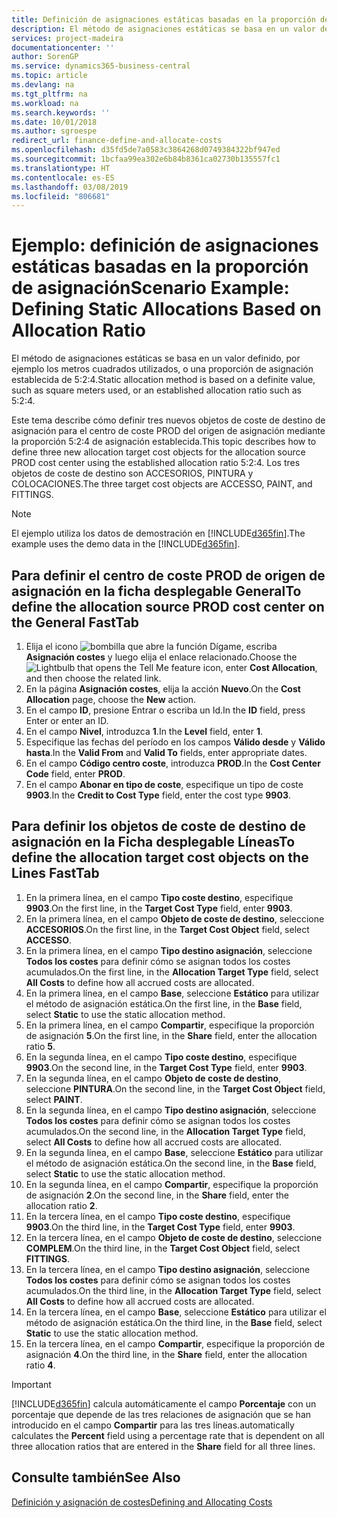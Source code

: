 ```yaml
---
title: Definición de asignaciones estáticas basadas en la proporción de asignación | Documentos de Microsoft
description: El método de asignaciones estáticas se basa en un valor definido, por ejemplo los metros cuadrados utilizados, o una proporción de asignación establecida de 5:2:4.
services: project-madeira
documentationcenter: ''
author: SorenGP
ms.service: dynamics365-business-central
ms.topic: article
ms.devlang: na
ms.tgt_pltfrm: na
ms.workload: na
ms.search.keywords: ''
ms.date: 10/01/2018
ms.author: sgroespe
redirect_url: finance-define-and-allocate-costs
ms.openlocfilehash: d35fd5de7a0583c3864268d0749384322bf947ed
ms.sourcegitcommit: 1bcfaa99ea302e6b84b8361ca02730b135557fc1
ms.translationtype: HT
ms.contentlocale: es-ES
ms.lasthandoff: 03/08/2019
ms.locfileid: "806681"
---
```

# <a name="scenario-example-defining-static-allocations-based-on-allocation-ratio"></a><span data-ttu-id="eb83f-103">Ejemplo: definición de asignaciones estáticas basadas en la proporción de asignación</span><span class="sxs-lookup"><span data-stu-id="eb83f-103">Scenario Example: Defining Static Allocations Based on Allocation Ratio</span></span>
<span data-ttu-id="eb83f-104">El método de asignaciones estáticas se basa en un valor definido, por ejemplo los metros cuadrados utilizados, o una proporción de asignación establecida de 5:2:4.</span><span class="sxs-lookup"><span data-stu-id="eb83f-104">Static allocation method is based on a definite value, such as square meters used, or an established allocation ratio such as 5:2:4.</span></span>  

<span data-ttu-id="eb83f-105">Este tema describe cómo definir tres nuevos objetos de coste de destino de asignación para el centro de coste PROD del origen de asignación mediante la proporción 5:2:4 de asignación establecida.</span><span class="sxs-lookup"><span data-stu-id="eb83f-105">This topic describes how to define three new allocation target cost objects for the allocation source PROD cost center using the established allocation ratio 5:2:4.</span></span> <span data-ttu-id="eb83f-106">Los tres objetos de coste de destino son ACCESORIOS, PINTURA y COLOCACIONES.</span><span class="sxs-lookup"><span data-stu-id="eb83f-106">The three target cost objects are ACCESSO, PAINT, and FITTINGS.</span></span>  

> [!NOTE]  
>  <span data-ttu-id="eb83f-107">El ejemplo utiliza los datos de demostración en [!INCLUDE[d365fin](includes/d365fin_md.md)].</span><span class="sxs-lookup"><span data-stu-id="eb83f-107">The example uses the demo data in the [!INCLUDE[d365fin](includes/d365fin_md.md)].</span></span>  

## <a name="to-define-the-allocation-source-prod-cost-center-on-the-general-fasttab"></a><span data-ttu-id="eb83f-108">Para definir el centro de coste PROD de origen de asignación en la ficha desplegable General</span><span class="sxs-lookup"><span data-stu-id="eb83f-108">To define the allocation source PROD cost center on the General FastTab</span></span>  

1.  <span data-ttu-id="eb83f-109">Elija el icono ![bombilla que abre la función Dígame](media/ui-search/search_small.png "Dígame que desea hacer"), escriba **Asignación costes** y luego elija el enlace relacionado.</span><span class="sxs-lookup"><span data-stu-id="eb83f-109">Choose the ![Lightbulb that opens the Tell Me feature](media/ui-search/search_small.png "Tell me what you want to do") icon, enter **Cost Allocation**, and then choose the related link.</span></span>  
2.  <span data-ttu-id="eb83f-110">En la página **Asignación costes**, elija la acción **Nuevo**.</span><span class="sxs-lookup"><span data-stu-id="eb83f-110">On the **Cost Allocation** page, choose the **New** action.</span></span>  
3.  <span data-ttu-id="eb83f-111">En el campo **ID**, presione Entrar o escriba un Id.</span><span class="sxs-lookup"><span data-stu-id="eb83f-111">In the **ID** field, press Enter or enter an ID.</span></span>  
4.  <span data-ttu-id="eb83f-112">En el campo **Nivel**, introduzca **1**.</span><span class="sxs-lookup"><span data-stu-id="eb83f-112">In the **Level** field, enter **1**.</span></span>  
5.  <span data-ttu-id="eb83f-113">Especifique las fechas del período en los campos **Válido desde** y **Válido hasta**.</span><span class="sxs-lookup"><span data-stu-id="eb83f-113">In the **Valid From** and **Valid To** fields, enter appropriate dates.</span></span>  
6.  <span data-ttu-id="eb83f-114">En el campo **Código centro coste**, introduzca **PROD**.</span><span class="sxs-lookup"><span data-stu-id="eb83f-114">In the **Cost Center Code** field, enter **PROD**.</span></span>  
7.  <span data-ttu-id="eb83f-115">En el campo **Abonar en tipo de coste**, especifique un tipo de coste **9903**.</span><span class="sxs-lookup"><span data-stu-id="eb83f-115">In the **Credit to Cost Type** field, enter the cost type **9903**.</span></span>  

## <a name="to-define-the-allocation-target-cost-objects-on-the-lines-fasttab"></a><span data-ttu-id="eb83f-116">Para definir los objetos de coste de destino de asignación en la Ficha desplegable Líneas</span><span class="sxs-lookup"><span data-stu-id="eb83f-116">To define the allocation target cost objects on the Lines FastTab</span></span>  

1.  <span data-ttu-id="eb83f-117">En la primera línea, en el campo **Tipo coste destino**, especifique **9903**.</span><span class="sxs-lookup"><span data-stu-id="eb83f-117">On the first line, in the **Target Cost Type** field, enter **9903**.</span></span>  
2.  <span data-ttu-id="eb83f-118">En la primera línea, en el campo **Objeto de coste de destino**, seleccione **ACCESORIOS**.</span><span class="sxs-lookup"><span data-stu-id="eb83f-118">On the first line, in the **Target Cost Object** field, select **ACCESSO**.</span></span>  
3.  <span data-ttu-id="eb83f-119">En la primera línea, en el campo **Tipo destino asignación**, seleccione **Todos los costes** para definir cómo se asignan todos los costes acumulados.</span><span class="sxs-lookup"><span data-stu-id="eb83f-119">On the first line, in the **Allocation Target Type** field, select **All Costs** to define how all accrued costs are allocated.</span></span>  
4.  <span data-ttu-id="eb83f-120">En la primera línea, en el campo **Base**, seleccione **Estático** para utilizar el método de asignación estática.</span><span class="sxs-lookup"><span data-stu-id="eb83f-120">On the first line, in the **Base** field, select **Static** to use the static allocation method.</span></span>  
5.  <span data-ttu-id="eb83f-121">En la primera línea, en el campo **Compartir**, especifique la proporción de asignación **5**.</span><span class="sxs-lookup"><span data-stu-id="eb83f-121">On the first line, in the **Share** field, enter the allocation ratio **5**.</span></span>  
6.  <span data-ttu-id="eb83f-122">En la segunda línea, en el campo **Tipo coste destino**, especifique **9903**.</span><span class="sxs-lookup"><span data-stu-id="eb83f-122">On the second line, in the **Target Cost Type** field, enter **9903**.</span></span>  
7.  <span data-ttu-id="eb83f-123">En la segunda línea, en el campo **Objeto de coste de destino**, seleccione **PINTURA**.</span><span class="sxs-lookup"><span data-stu-id="eb83f-123">On the second line, in the **Target Cost Object** field, select **PAINT**.</span></span>  
8.  <span data-ttu-id="eb83f-124">En la segunda línea, en el campo **Tipo destino asignación**, seleccione **Todos los costes** para definir cómo se asignan todos los costes acumulados.</span><span class="sxs-lookup"><span data-stu-id="eb83f-124">On the second line, in the **Allocation Target Type** field, select **All Costs** to define how all accrued costs are allocated.</span></span>  
9. <span data-ttu-id="eb83f-125">En la segunda línea, en el campo **Base**, seleccione **Estático** para utilizar el método de asignación estática.</span><span class="sxs-lookup"><span data-stu-id="eb83f-125">On the second line, in the **Base** field, select **Static** to use the static allocation method.</span></span>  
10. <span data-ttu-id="eb83f-126">En la segunda línea, en el campo **Compartir**, especifique la proporción de asignación **2**.</span><span class="sxs-lookup"><span data-stu-id="eb83f-126">On the second line, in the **Share** field, enter the allocation ratio **2**.</span></span>  
11. <span data-ttu-id="eb83f-127">En la tercera línea, en el campo **Tipo coste destino**, especifique **9903**.</span><span class="sxs-lookup"><span data-stu-id="eb83f-127">On the third line, in the **Target Cost Type** field, enter **9903**.</span></span>  
12. <span data-ttu-id="eb83f-128">En la tercera línea, en el campo **Objeto de coste de destino**, seleccione **COMPLEM**.</span><span class="sxs-lookup"><span data-stu-id="eb83f-128">On the third line, in the **Target Cost Object** field, select **FITTINGS**.</span></span>  
13. <span data-ttu-id="eb83f-129">En la tercera línea, en el campo **Tipo destino asignación**, seleccione **Todos los costes** para definir cómo se asignan todos los costes acumulados.</span><span class="sxs-lookup"><span data-stu-id="eb83f-129">On the third line, in the **Allocation Target Type** field, select **All Costs** to define how all accrued costs are allocated.</span></span>  
14. <span data-ttu-id="eb83f-130">En la tercera línea, en el campo **Base**, seleccione **Estático** para utilizar el método de asignación estática.</span><span class="sxs-lookup"><span data-stu-id="eb83f-130">On the third line, in the **Base** field, select **Static** to use the static allocation method.</span></span>  
15. <span data-ttu-id="eb83f-131">En la tercera línea, en el campo **Compartir**, especifique la proporción de asignación **4**.</span><span class="sxs-lookup"><span data-stu-id="eb83f-131">On the third line, in the **Share** field, enter the allocation ratio **4**.</span></span>  

> [!IMPORTANT]  
>  [!INCLUDE[d365fin](includes/d365fin_md.md)] <span data-ttu-id="eb83f-132">calcula automáticamente el campo **Porcentaje** con un porcentaje que depende de las tres relaciones de asignación que se han introducido en el campo **Compartir** para las tres líneas.</span><span class="sxs-lookup"><span data-stu-id="eb83f-132">automatically calculates the **Percent** field using a percentage rate that is dependent on all three allocation ratios that are entered in the **Share** field for all three lines.</span></span>  

## <a name="see-also"></a><span data-ttu-id="eb83f-133">Consulte también</span><span class="sxs-lookup"><span data-stu-id="eb83f-133">See Also</span></span>  
[<span data-ttu-id="eb83f-134">Definición y asignación de costes</span><span class="sxs-lookup"><span data-stu-id="eb83f-134">Defining and Allocating Costs</span></span>](finance-define-and-allocate-costs.md)   
